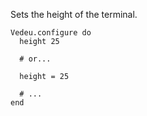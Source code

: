 Sets the height of the terminal.

    Vedeu.configure do
      height 25

      # or...

      height = 25

      # ...
    end

